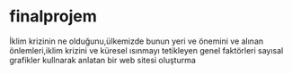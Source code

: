 # finalprojem 
İklim krizinin ne olduğunu,ülkemizde bunun yeri ve önemini ve alınan önlemleri,iklim krizini ve küresel ısınmayı tetikleyen genel faktörleri sayısal grafikler kullnarak anlatan bir web sitesi oluşturma
